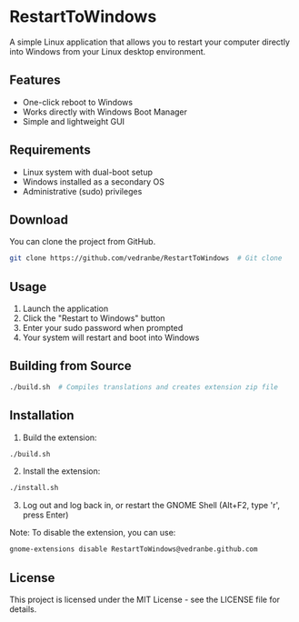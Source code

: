 # RestartToWindows

A simple Linux application that allows you to restart your computer directly into Windows from your Linux desktop environment.

## Features

- One-click reboot to Windows
- Works directly with Windows Boot Manager
- Simple and lightweight GUI

## Requirements

- Linux system with dual-boot setup
- Windows installed as a secondary OS
- Administrative (sudo) privileges

## Download
You can clone the project from GitHub.
```bash
git clone https://github.com/vedranbe/RestartToWindows  # Git clone
```

## Usage

1. Launch the application
2. Click the "Restart to Windows" button
3. Enter your sudo password when prompted
4. Your system will restart and boot into Windows

## Building from Source

```bash
./build.sh  # Compiles translations and creates extension zip file
```

## Installation

1. Build the extension:
```bash
./build.sh
```
2. Install the extension:
```bash
./install.sh
```
3. Log out and log back in, or restart the GNOME Shell (Alt+F2, type 'r', press Enter)

Note: To disable the extension, you can use:
```bash
gnome-extensions disable RestartToWindows@vedranbe.github.com
```

## License

This project is licensed under the MIT License - see the LICENSE file for details.
